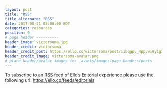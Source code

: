 ```yaml
---
layout: post
title: "RSS"
title_alternate: "RSS"
date: 2017-08-21 05:00:00 EDT
categories: resources
position: 9
# page header ----------
header_image: victorsoma.jpg
header_credit: victorsoma
header_credit_post: https://ello.co/victorsoma/post/iibqgpv_4ppvvi9y1g3pkg
header_credit_image: victorsoma-avatar.png
# place header/avatar images in: _assets/images/page-headers/posts
---
```


To subscribe to an RSS feed of Ello’s Editorial experience please use the following url: https://ello.co/feeds/editorials
